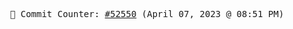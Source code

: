 <p align="center">
    <samp>
        📮 Commit Counter: <a href="https://github.com/Javascript-void0/Javascript-void0/commits/main">#52550</a> (April 07, 2023 @ 08:51 PM)
    </samp>
</p>